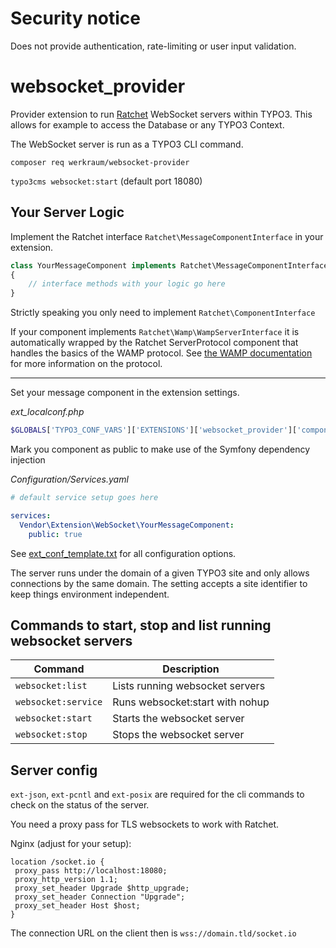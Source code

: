 # Security notice

Does not provide authentication, rate-limiting or user input validation.

# websocket_provider

Provider extension to run [Ratchet](https://github.com/ratchetphp/Ratchet) WebSocket servers within TYPO3.
This allows for example to access the Database or any TYPO3 Context.

The WebSocket server is run as a TYPO3 CLI command.

`composer req werkraum/websocket-provider`

`typo3cms websocket:start` (default port 18080)

## Your Server Logic

Implement the Ratchet interface `Ratchet\MessageComponentInterface` in your extension.
```php
class YourMessageComponent implements Ratchet\MessageComponentInterface
{
    // interface methods with your logic go here
}
```

Strictly speaking you only need to implement `Ratchet\ComponentInterface`

If your component implements `Ratchet\Wamp\WampServerInterface` it is automatically wrapped by the Ratchet
ServerProtocol component that handles the basics of the WAMP protocol.
See [the WAMP documentation](https://wamp-proto.org/wamp_latest_ietf.html#name-protocol-overview) for more information
on the protocol.

--- 

Set your message component in the extension settings.

_ext_localconf.php_
```php
$GLOBALS['TYPO3_CONF_VARS']['EXTENSIONS']['websocket_provider']['component'] = Vendor\Extensions\WebSocket\YourMessageComponent::class
```

Mark you component as public to make use of the Symfony dependency injection

_Configuration/Services.yaml_
```yaml
# default service setup goes here

services:
  Vendor\Extension\WebSocket\YourMessageComponent:
    public: true
```

See [ext_conf_template.txt](ext_conf_template.txt) for all configuration options.

The server runs under the domain of a given TYPO3 site and only allows connections by the same domain.
The setting accepts a site identifier to keep things environment independent.

## Commands to start, stop and list running websocket servers
| Command           | Description                     |
|-------------------|---------------------------------|
| `websocket:list`    | Lists running websocket servers |
| `websocket:service` | Runs websocket:start with nohup |
| `websocket:start`   | Starts the websocket server     |
| `websocket:stop`    | Stops the websocket server      |

## Server config

`ext-json`, `ext-pcntl` and `ext-posix` are required for the cli commands to check on the status of the server. 

You need a proxy pass for TLS websockets to work with Ratchet.

Nginx (adjust for your setup):
```
location /socket.io {
 proxy_pass http://localhost:18080;
 proxy_http_version 1.1;
 proxy_set_header Upgrade $http_upgrade;
 proxy_set_header Connection "Upgrade";
 proxy_set_header Host $host; 
}
```

The connection URL on the client then is `wss://domain.tld/socket.io`